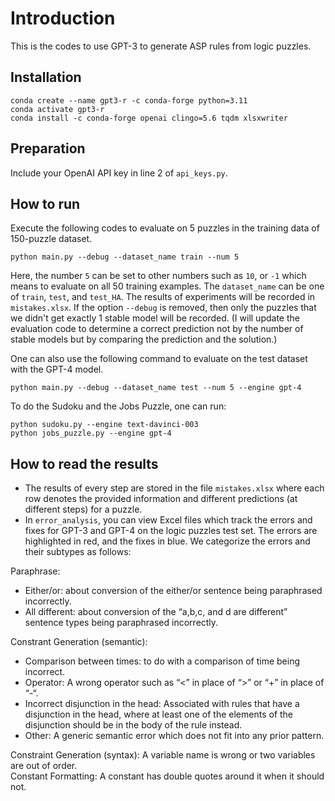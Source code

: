 # Introduction
This is the codes to use GPT-3 to generate ASP rules from logic puzzles.

## Installation
```
conda create --name gpt3-r -c conda-forge python=3.11
conda activate gpt3-r
conda install -c conda-forge openai clingo=5.6 tqdm xlsxwriter
```

## Preparation
Include your OpenAI API key in line 2 of `api_keys.py`.

## How to run
Execute the following codes to evaluate on 5 puzzles in the training data of 150-puzzle dataset.
```
python main.py --debug --dataset_name train --num 5
```
Here, the number `5` can be set to other numbers such as `10`, or `-1` which means to evaluate on all 50 training examples. The `dataset_name` can be one of `train`, `test`, and `test_HA`. The results of experiments will be recorded in `mistakes.xlsx`. If the option `--debug` is removed, then only the puzzles that we didn't get exactly 1 stable model will be recorded. (I will update the evaluation code to determine a correct prediction not by the number of stable models but by comparing the prediction and the solution.)

One can also use the following command to evaluate on the test dataset with the GPT-4 model.
```
python main.py --debug --dataset_name test --num 5 --engine gpt-4
```
To do the Sudoku and the Jobs Puzzle, one can run:
```
python sudoku.py --engine text-davinci-003
python jobs_puzzle.py --engine gpt-4
```
## How to read the results
- The results of every step are stored in the file `mistakes.xlsx` where each row denotes the provided information and different predictions (at different steps) for a puzzle.
- In `error_analysis`, you can view Excel files which track the errors and fixes for GPT-3 and GPT-4 on the logic puzzles test set. The errors are highlighted in red, and the fixes in blue. We categorize the errors and their subtypes as follows:

Paraphrase:
-	Either/or: about conversion of the either/or sentence being paraphrased incorrectly.
-	All different: about conversion of the “a,b,c, and d are different” sentence types being paraphrased incorrectly.

Constrant Generation (semantic):
-	Comparison between times: to do with a comparison of time being incorrect.
-	Operator: A wrong operator such as “<” in place of “>” or “+” in place of “-“.
-	Incorrect disjunction in the head: Associated with rules that have a disjunction in the head, where at least one of the elements of the disjunction should be in the body of the rule instead.
-	Other: A generic semantic error which does not fit into any prior pattern.

Constraint Generation (syntax): A variable name is wrong or two variables are out of order.  
Constant Formatting: A constant has double quotes around it when it should not.
